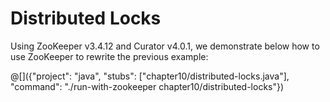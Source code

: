 # Distributed Locks

Using ZooKeeper v3.4.12 and Curator v4.0.1, we demonstrate below how to use
ZooKeeper to rewrite the previous example:

@[]({"project": "java", "stubs": ["chapter10/distributed-locks.java"], "command": "./run-with-zookeeper chapter10/distributed-locks"})
